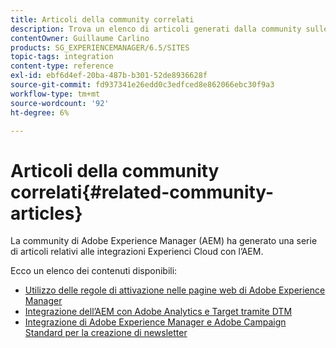 ```yaml
---
title: Articoli della community correlati
description: Trova un elenco di articoli generati dalla community sulle integrazioni di Experience Cloud con Adobe Experience Manager.
contentOwner: Guillaume Carlino
products: SG_EXPERIENCEMANAGER/6.5/SITES
topic-tags: integration
content-type: reference
exl-id: ebf6d4ef-20ba-487b-b301-52de8936628f
source-git-commit: fd937341e26edd0c3edfced8e862066ebc30f9a3
workflow-type: tm+mt
source-wordcount: '92'
ht-degree: 6%

---
```


# Articoli della community correlati{#related-community-articles}

La community di Adobe Experience Manager (AEM) ha generato una serie di articoli relativi alle integrazioni Experienci Cloud con l’AEM.

Ecco un elenco dei contenuti disponibili:

* [Utilizzo delle regole di attivazione nelle pagine web di Adobe Experience Manager](https://helpx.adobe.com/experience-manager/using/dtm.html)
* [Integrazione dell’AEM con Adobe Analytics e Target tramite DTM](https://helpx.adobe.com/experience-manager/using/integrate-digital-marketing-solutions.html)
* [Integrazione di Adobe Experience Manager e Adobe Campaign Standard per la creazione di newsletter](https://helpx.adobe.com/experience-manager/using/aem_campaign.html)
